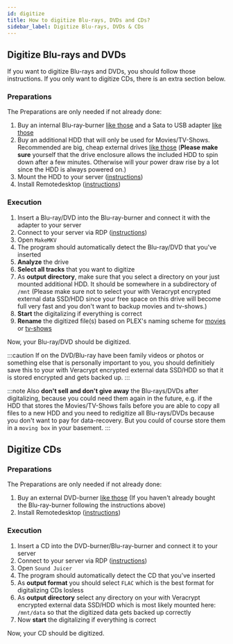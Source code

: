 ```yaml
---
id: digitize
title: How to digitize Blu-rays, DVDs and CDs?
sidebar_label: Digitize Blu-rays, DVDs & CDs
---
```


## Digitize Blu-rays and DVDs
If you want to digitize Blu-rays and DVDs, you should follow those instructions. If you only want to digitize CDs, there is an extra section below.

### Preparations
The Preparations are only needed if not already done:
1. Buy an internal Blu-ray-burner [like those](https://geizhals.eu/?cat=dvdram&xf=5011_1%7E9514_Blu-Ray-Brenner) and a Sata to USB adapter [like those](https://geizhals.eu/?cat=hdadko&xf=11184_SATA%7E11189_USB%7E11250_Netzteil%7E13271_USB+3.0%7E15397_USB-A)
1. Buy an additional HDD that will only be used for Movies/TV-Shows. Recommended are big, cheap external drives [like those](https://geizhals.eu/?cat=hdx&xf=339_3.5%22~8330_USB-B+3~943_1&asuch=&bpmin=&bpmax=&v=e&dist=&sort=r&bl1_id=30) (**Please make sure** yourself that the drive enclosure allows the included HDD to spin down after a few minutes. Otherwise will your power draw rise by a lot since the HDD is always powered on.)
1. Mount the HDD to your server ([instructions](./mount-hdd))
1. Install Remotedesktop ([instructions](./remotedesktop))

### Execution
1. Insert a Blu-ray/DVD into the Blu-ray-burner and connect it with the adapter to your server
1. Connect to your server via RDP ([instructions](./rdp-connect))
1. Open `MakeMKV`
1. The program should automatically detect the Blu-ray/DVD that you've inserted
1. **Analyze** the drive
1. **Select all tracks** that you want to digitize
1. As **output directory**, make sure that you select a directory on your just mounted additional HDD. It should be somewhere in a subdirectory of `/mnt` (Please make sure not to select your with Veracrypt encrypted external data SSD/HDD since your free space on this drive will become full very fast and you don't want to backup movies and tv-shows.)
1. **Start** the digitalizing if everything is correct
1. **Rename** the digitized file(s) based on PLEX's naming scheme for [movies](https://support.plex.tv/articles/naming-and-organizing-your-movie-media-files/) or [tv-shows](https://support.plex.tv/articles/naming-and-organizing-your-tv-show-files/)

Now, your Blu-ray/DVD should be digitized.

:::caution
If on the DVD/Blu-ray have been family videos or photos or something else that is personally important to you, you should definitiely save this to your with Veracrypt encrypted external data SSD/HDD so that it is stored encrypted and gets backed up. 
:::

:::note
Also **don't sell and don't give away** the Blu-rays/DVDs after digitalizing, because you could need them again in the future, e.g. if the HDD that stores the Movies/TV-Shows fails before you are able to copy all files to a new HDD and you need to redigitize all Blu-rays/DVDs because you don't want to pay for data-recovery. But you could of course store them in a `moving box` in your basement.
:::

## Digitize CDs

### Preparations
The Preparations are only needed if not already done:
1. Buy an external DVD-burner [like those](https://geizhals.eu/?cat=dvdramext&xf=569_8%7E9514_DVD-Brenner) (If you haven't already bought the Blu-ray-burner following the instructions above)
1. Install Remotedesktop ([instructions](./remotedesktop))

### Execution
1. Insert a CD into the DVD-burner/Blu-ray-burner and connect it to your server
1. Connect to your server via RDP ([instructions](./rdp-connect))
1. Open `Sound Juicer`
1. The program should automatically detect the CD that you've inserted
1. As **output format** you should select `FLAC` which is the best format for digitalizing CDs losless
1. As **output directory** select any directory on your with Veracrypt encrypted external data SSD/HDD which is most likely mounted here: `/mnt/data` so that the digitized data gets backed up correctly
1. Now **start** the digitalizing if everything is correct

Now, your CD should be digitized.